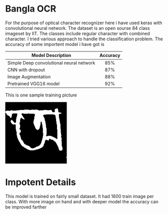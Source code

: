 # Bangla OCR

For the purpose of optical character recognizer here i have used keras with convolutional neural network. The dataset is an open sourse 84 class imageset by IIT. The classes include regular character with combined character. I tried various approach to handle the classification problem. The accuracy of some importent model i have got is

| Model Description                         | Accuracy          |
| --------------------------                |  :-------------:	| 
| Simple Deep convolutional  neural network | 85% | 
| CNN with dropout                          | 87% |   
| Image Augmentation                        | 88%     |  
| Pretrained VGG16 model                    | 92% | 

This is one sample training picture

![](img/1.png)

# Impotent Details
This model is trained on fairly small dataset. It had 1600 train image per class. With more image on hand
and with deeper model the accuracy can be improved farther